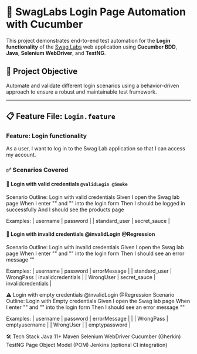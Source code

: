 # 🧪 SwagLabs Login Page Automation with Cucumber

This project demonstrates end-to-end test automation for the **Login functionality** of the [Swag Labs](https://www.saucedemo.com/) web application using **Cucumber BDD**, **Java**, **Selenium WebDriver**, and **TestNG**.

## 📌 Project Objective

Automate and validate different login scenarios using a behavior-driven approach to ensure a robust and maintainable test framework.

---

## 📋 Feature File: `Login.feature`

### Feature: Login functionality  
As a user, I want to log in to the Swag Lab application so that I can access my account.

### ✅ Scenarios Covered

#### 🔹 Login with valid credentials `@validLogin @Smoke`
Scenario Outline: Login with valid credentials
  Given I open the Swag lab page
  When I enter "<username>" and "<password>" into the login form
  Then I should be logged in successfully
  And I should see the products page

Examples:
  | username      | password     |
  | standard_user | secret_sauce |
  
#### 🔹 Login with invalid credentials @invalidLogin @Regression
Scenario Outline: Login with invalid credentials
  Given I open the Swag lab page
  When I enter "<username>" and "<password>" into the login form
  Then I should see an error message "<errorMessage>"

Examples:
  | username      | password     | errorMessage       |
  | standard_user | WrongPass    | invalidcredentials |
  | WrongUser     | secret_sauce | invalidcredentials |

⚠️ Login with empty credentials @invalidLogin @Regression
Scenario Outline: Login with Empty credentials
  Given I open the Swag lab page
  When I enter "<username>" and "<password>" into the login form
  Then I should see an error message "<errorMessage>"

Examples:
  | username  | password  | errorMessage  |
  |           | WrongPass | emptyusername |
  | WrongUser |           | emptypassword |


🛠 Tech Stack
  Java 11+
  Maven
  Selenium WebDriver
  Cucumber (Gherkin)
  TestNG
  Page Object Model (POM)
  Jenkins (optional CI integration)

  

  
